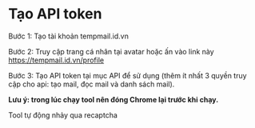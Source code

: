 # Tạo API token
Bước 1: Tạo tài khoản tempmail.id.vn

Bước 2: Truy cập trang cá nhân tại avatar hoặc ấn vào link này https://tempmail.id.vn/profile

Bước 3: Tạo API token tại mục API để sử dụng (thêm ít nhất 3 quyền truy cập cho api: tạo mail, đọc mail và danh sách mail).

**Lưu ý: trong lúc chạy tool nên đóng Chrome lại trước khi chạy.**

Tool tự động nhảy qua recaptcha